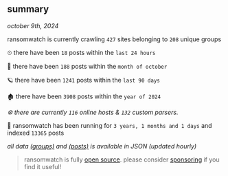 
## summary
_october 9th, 2024_

ransomwatch is currently crawling `427` sites belonging to `208` unique groups

⏲ there have been `18` posts within the `last 24 hours`

🦈 there have been `188` posts within the `month of october`

🪐 there have been `1241` posts within the `last 90 days`

🏚 there have been `3908` posts within the `year of 2024`

_⚙️ there are currently `116` online hosts & `132` custom parsers._

🦕 ransomwatch has been running for `3 years, 1 months and 1 days` and indexed `13365` posts

_all data  [(groups)](http://ransomwhat.telemetry.ltd/groups) and [(posts)](http://ransomwhat.telemetry.ltd/posts) is available in JSON (updated hourly)_

> ransomwatch is fully [open source](https://github.com/joshhighet/ransomwatch#ransomwatch--). please consider [sponsoring](https://github.com/sponsors/joshhighet) if you find it useful!
